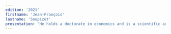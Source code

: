 ```yaml
---
edition: '2021'
firstname: 'Jean-François'
lastname: 'Soupizet'
presentation: 'He holds a doctorate in economics and is a scientific advisor for Futuribles International. He is a consultant in international development and digital strategies. He has devoted his career to information and communication technologies (ICT) in the context of development.'
---
```

